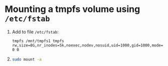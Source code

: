 # Mounting a tmpfs volume using `/etc/fstab`

1. Add to file `/etc/fstab`:
    ```fstab
    tmpfs /mnt/tmpfs1 tmpfs rw,size=8G,nr_inodes=5k,noexec,nodev,nosuid,uid=1000,gid=1000,mode=1700 0 0
    ```
2. ```sh
   sudo mount -a
   ```
